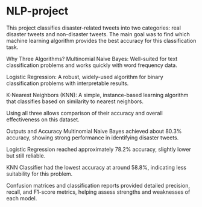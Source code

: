 # NLP-project
This project classifies disaster-related tweets into two categories: real disaster tweets and non-disaster tweets. The main goal was to find which machine learning algorithm provides the best accuracy for this classification task.

Why Three Algorithms?
Multinomial Naive Bayes: Well-suited for text classification problems and works quickly with word frequency data.

Logistic Regression: A robust, widely-used algorithm for binary classification problems with interpretable results.

K-Nearest Neighbors (KNN): A simple, instance-based learning algorithm that classifies based on similarity to nearest neighbors.

Using all three allows comparison of their accuracy and overall effectiveness on this dataset.

Outputs and Accuracy
Multinomial Naive Bayes achieved about 80.3% accuracy, showing strong performance in identifying disaster tweets.

Logistic Regression reached approximately 78.2% accuracy, slightly lower but still reliable.

KNN Classifier had the lowest accuracy at around 58.8%, indicating less suitability for this problem.

Confusion matrices and classification reports provided detailed precision, recall, and F1-score metrics, helping assess strengths and weaknesses of each model.
